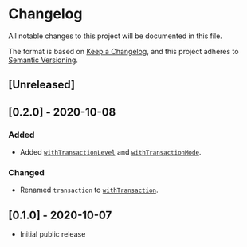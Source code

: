 # Changelog

All notable changes to this project will be documented in this file.

The format is based on [Keep a Changelog](https://keepachangelog.com/en/1.0.0/),
and this project adheres to [Semantic Versioning](https://semver.org/spec/v2.0.0.html).

## [Unreleased]

## [0.2.0] - 2020-10-08

### Added

- Added [`withTransactionLevel`](README.md#withTransactionLevel) and [`withTransactionMode`](README.md#withTransactionMode).

### Changed

- Renamed `transaction` to [`withTransaction`](README.md#withTransaction).

## [0.1.0] - 2020-10-07

- Initial public release

